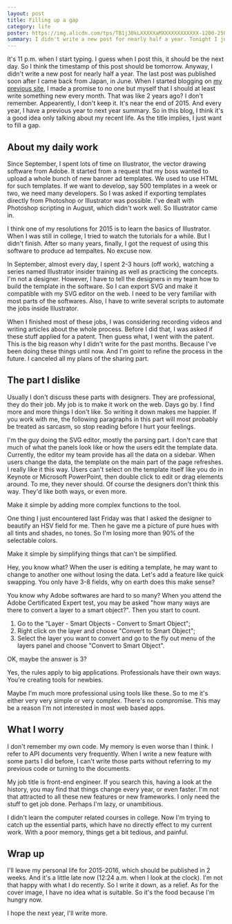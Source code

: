 ```yaml
---
layout: post
title: Filling up a gap
category: life
poster: https://img.alicdn.com/tps/TB1j30kLXXXXXaMXXXXXXXXXXXX-1200-250.jpg
summary: I didn't write a new post for nearly half a year. Tonight I just feel like I'm in the mood of writing a new one. If I leave it tomorrow, I guess the following words will never come out.
---
```


It's 11 p.m. when I start typing. I guess when I post this, it should be the next day. So I think the timestamp of this post should be tomorrow. Anyway, I didn't write a new post for nearly half a year. The last post was published soon after I came back from Japan, in June. When I started blogging on [my previous site](http://yehao.diandian.com/), I made a promise to no one but myself that I should at least write something new every month. That was like 2 years ago? I don't remember. Appearently, I don't keep it. It's near the end of 2015. And every year, I have a previous year to next year summary. So in this blog, I think it's a good idea only talking about my recent life. As the title implies, I just want to fill a gap.

## About my daily work

Since September, I spent lots of time on Illustrator, the vector drawing software from Adobe. It started from a request that my boss wanted to upload a whole bunch of new banner ad templates. We used to use HTML for such templates. If we want to develop, say 500 templates in a week or two, we need many developers. So I was asked if exporting templates directly from Photoshop or Illustrator was possible. I've dealt with Photoshop scripting in August, which didn't work well. So Illustrator came in.

I think one of my resolutions for 2015 is to learn the basics of Illustrator. When I was still in college, I tried to watch the tutorials for a while. But I didn't finish. After so many years, finally, I got the request of using this software to produce ad tempaltes. No excuse now.

In September, almost every day, I spent 2-3 hours (off work), watching a series named Illustrator insider training as well as practicing the concepts. I'm not a designer. However, I have to tell the designers in my team how to build the template in the software. So I can export SVG and make it compatible with my SVG editor on the web. I need to be very familiar with most parts of the softwares. Also, I have to write several scripts to automate the jobs inside Illustrator.

When I finished most of these jobs, I was considering recording videos and writing articles about the whole process. Before I did that, I was asked if these stuff applied for a patent. Then guess what, I went with the patent. This is the big reason why I didn't write for the past months. Because I've been doing these things until now. And I'm goint to refine the process in the future. I canceled all my plans of the sharing part.

## The part I dislike

Usually I don't discuss these parts with designers. They are professional, they do their job. My job is to make it work on the web. Days go by. I find more and more things I don't like. So writing it down makes me happier. If you work with me, the following paragraphs in this part will most probably be treated as sarcasm, so stop reading before I hurt your feelings.

I'm the guy doing the SVG editor, mostly the parsing part. I don't care that much of what the panels look like or how the users edit the template data. Currently, the editor my team provide has all the data on a sidebar. When users change the data, the template on the main part of the page refreshes. I really like it this way. Users can't select on the template itself like you do in Keynote or Microsoft PowerPoint, then double click to edit or drag elements around. To me, they never should. Of course the designers don't think this way. They'd like both ways, or even more.

Make it simple by adding more complex functions to the tool.

One thing I just encountered last Friday was that I asked the designer to beautify an HSV field for me. Then he gave me a picture of pure hues with all tints and shades, no tones. So I'm losing more than 90% of the selectable colors.

Make it simple by simplifying things that can't be simplified.

Hey, you know what? When the user is editing a template, he may want to change to another one without losing the data. Let's add a feature like quick swapping. You only have 3-8 fields, why on earth does this make sense?

You know why Adobe softwares are hard to so many? When you attend the Adobe Certificated Expert test, you may be asked "how many ways are there to convert a layer to a smart object?". Then you start to count.

1. Go to the "Layer - Smart Objects - Convert to Smart Object";
2. Right click on the layer and choose "Convert to Smart Object";
3. Select the layer you want to convert and go to the fly out menu of the layers panel and choose "Convert to Smart Object".

OK, maybe the answer is 3?

Yes, the rules apply to big applications. Professionals have their own ways. You're creating tools for newbies.

Maybe I'm much more professional using tools like these. So to me it's either very very simple or very complex. There's no compromise. This may be a reason I'm not interested in most web based apps.

## What I worry

I don't remember my own code. My memory is even worse than I think. I refer to API documents very frequently. When I write a new feature with some parts I did before, I can't write those parts without referring to my previous code or turning to the documents.

My job title is front-end engineer. If you search this, having a look at the history, you may find that things change every year, or even faster. I'm not that attracted to all these new features or new frameworks. I only need the stuff to get job done. Perhaps I'm lazy, or unambitious.

I didn't learn the computer related courses in college. Now I'm trying to catch up the essential parts, which have no directly effect to my current work. With a poor memory, things get a bit tedious, and painful.

## Wrap up

I'll leave my personal life for 2015-2016, which should be published in 2 weeks. And it's a little late now (12:24 a.m. when I look at the clock). I'm not that happy with what I do recently. So I write it down, as a relief. As for the cover image, I have no idea what is suitable. So it's the food because I'm hungry now. 

I hope the next year, I'll write more.